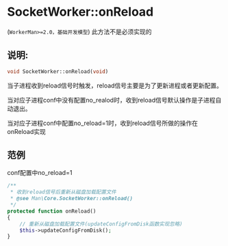 # SocketWorker::onReload
(```WorkerMan>=2.0，基础开发模型```)   此方法不是必须实现的

## 说明:
```php
void SocketWorker::onReload(void)
```

当子进程收到reload信号时触发，reload信号主要是为了更新进程或者更新配置。

当对应子进程conf中没有配置no_realod时，收到reload信号默认操作是子进程自动退出。

当对应子进程conf中配置no_reload=1时，收到reload信号所做的操作在onReload实现


## 范例

conf配置中no_reload=1
```php
/**
 * 收到reload信号后重新从磁盘加载配置文件
 * @see Man\Core.SocketWorker::onReload()
 */
protected function onReload()
{
    // 重新从磁盘加载配置文件(updateConfigFromDisk函数实现忽略)
    $this->updateConfigFromDisk();
}
```
